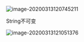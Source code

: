 ![image-20200313120745211](C:\Users\86159\AppData\Roaming\Typora\typora-user-images\image-20200313120745211.png)

String不可变



![image-20200313121051376](C:\Users\86159\AppData\Roaming\Typora\typora-user-images\image-20200313121051376.png)